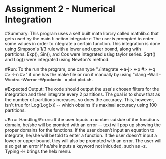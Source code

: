 # Assignment 2 - Numerical Integration

#Summary:
This program uses a self built math library called mathlib.c that gets used by the main function integrate.c The user is prompted to enter some values in order to integrate a certain function. This integration is done using Simpson's 1/3 rule with a lower and upper bound, along with partitions. Exp(), Sin(), and Cos were integrated using taylor series. Sqrt() and Log() were integrated using Newton's method. 

#Run:
To the run the program, one can type "./integrate <-a-j> <-p #> <-q #> <-n #>" if one has the make file or run it manually by using "clang -Wall -Wextra -Werror -Wpedantic -o plot plot.sh.

#Expected Output:
The code should output the user's chosen filters for the integration and then integrate every 2 partitions. The goal is to show that as the number of partitions increases, so does the accuracy. This, however, isn't true for Log(Log(x)) -- which obtains it's maximal accuracy using 100 partitions.

#Error Handling/Errors:
If the user inputs a number outside of the functions domain, he/she will be promted with an error -- text will pop up showing the proper domains for the functions. If the user doesn't input an equation to integrate, he/she will be told to enter a function. If the user doesn't input a lower or upper bound, they will also be prompted with an error. The user will also get an error if he/she inputs a keyword not inlcluded, such as -z. Typing -H brings the help menu.
